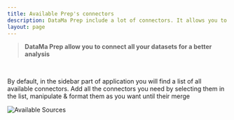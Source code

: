 ```yaml
---
title: Available Prep's connectors
description: DataMa Prep include a lot of connectors. It allows you to join data from multiple source.
layout: page
---
```


> **DataMa Prep allow you to connect all your datasets for a better analysis**

<br>

By default, in the sidebar part of application you will find a list of all available connectors. 
Add all the connectors you need by selecting them in the list, manipulate & format them as you want until their merge

![Available Sources]({{site.url}}/{{site.baseurl}}/core_app/prep/connectors/images/available.png)